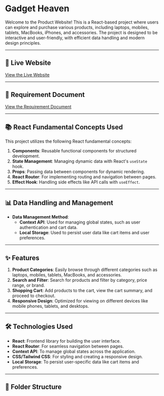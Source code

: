 # Gadget Heaven

Welcome to the Product Website! This is a React-based project where users can explore and purchase various products, including laptops, mobiles, tablets, MacBooks, iPhones, and accessories. The project is designed to be interactive and user-friendly, with efficient data handling and modern design principles.

---

## 🚀 Live Website
[View the Live Website](https://github.com/programming-hero-web-course-4/b10a8-gadget-heaven-SubirChDey)

---

## 📄 Requirement Document
[View the Requirement Document](https://github.com/programming-hero-web-course-4/b10a8-gadget-heaven-SubirChDey)

---

## 📚 React Fundamental Concepts Used

This project utilizes the following React fundamental concepts:
1. **Components**: Reusable functional components for structured development.
2. **State Management**: Managing dynamic data with React's `useState` hook.
3. **Props**: Passing data between components for dynamic rendering.
4. **React Router**: For implementing routing and navigation between pages.
5. **Effect Hook**: Handling side effects like API calls with `useEffect`.

---

## 📊 Data Handling and Management

- **Data Management Method**: 
  - **Context API**: Used for managing global states, such as user authentication and cart data.
  - **Local Storage**: Used to persist user data like cart items and user preferences.

---

## ✨ Features

1. **Product Categories**: Easily browse through different categories such as laptops, mobiles, tablets, MacBooks, and accessories.
2. **Search and Filter**: Search for products and filter by category, price range, or brand.
3. **Shopping Cart**: Add products to the cart, view the cart summary, and proceed to checkout.
4. **Responsive Design**: Optimized for viewing on different devices like mobile phones, tablets, and desktops.


---

## 🛠 Technologies Used

- **React**: Frontend library for building the user interface.
- **React Router**: For seamless navigation between pages.
- **Context API**: To manage global states across the application.
- **CSS/Tailwind CSS**: For styling and creating a responsive design.
- **Local Storage**: To persist user-specific data like cart items and preferences.

---

## 📂 Folder Structure

